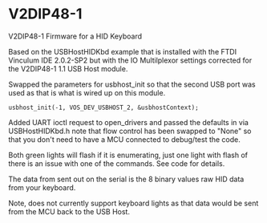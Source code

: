 # V2DIP48-1
V2DIP48-1 Firmware for a HID Keyboard

Based on the USBHostHIDKbd example that is installed with the FTDI Vinculum IDE 2.0.2-SP2 but with the IO Multilplexor settings corrected for the V2DIP48-1 1.1 USB Host module.

Swapped the parameters for usbhost_init so that the second USB port was used as that is what is wired up on this module.

`usbhost_init(-1, VOS_DEV_USBHOST_2, &usbhostContext);`

Added UART ioctl request to open_drivers and passed the defaults in via USBHostHIDKbd.h note that flow control has been swapped to "None" so that you don't need to have a MCU connected to debug/test the code.

Both green lights will flash if it is enumerating, just one light with flash of there is an issue with one of the commands. See code for details.

The data from sent out on the serial is the 8 binary values raw HID data from your keyboard.

Note, does not currently support keyboard lights as that data would be sent from the MCU back to the  USB Host.
